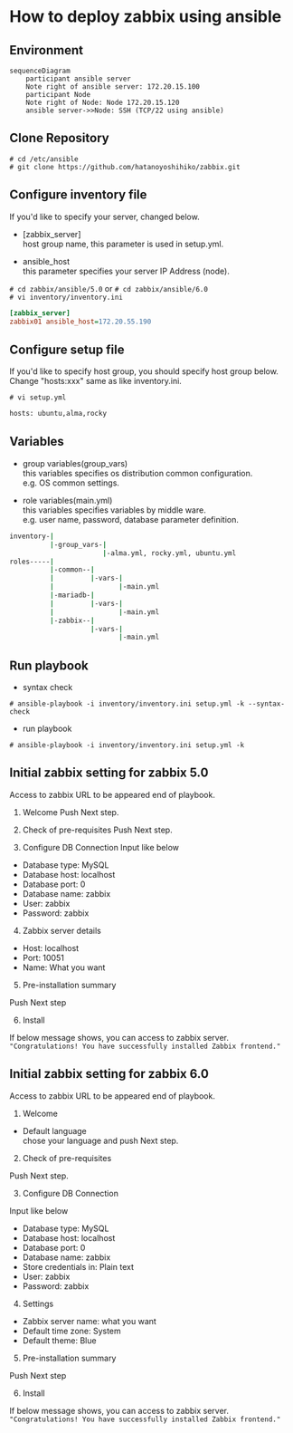 # How to deploy zabbix using ansible

## Environment 

```mermaid
sequenceDiagram
    participant ansible server
    Note right of ansible server: 172.20.15.100
    participant Node
    Note right of Node: Node 172.20.15.120
    ansible server->>Node: SSH (TCP/22 using ansible)
```


## Clone Repository

`# cd /etc/ansible`  
`# git clone https://github.com/hatanoyoshihiko/zabbix.git`  

## Configure inventory file

If you'd like to specify your server, changed below.

- [zabbix_server]  
host group name, this parameter is used in setup.yml.

- ansible_host  
this parameter specifies your server IP Address (node).


`# cd zabbix/ansible/5.0` or `# cd zabbix/ansible/6.0`  
`# vi inventory/inventory.ini`

```ini
[zabbix_server]
zabbix01 ansible_host=172.20.55.190
```

## Configure setup file

If you'd like to specify host group, you should specify host group below.
Change "hosts:xxx" same as like inventory.ini.

`# vi setup.yml`  

```bash
hosts: ubuntu,alma,rocky
```

## Variables

- group variables(group_vars)  
this variables specifies os distribution common configuration.  
e.g. OS common settings.

- role variables(main.yml)  
this variables specifies variables by middle ware.  
e.g. user name, password, database parameter definition.


```bash
inventory-|
          |-group_vars-|
                       |-alma.yml, rocky.yml, ubuntu.yml
roles-----|
          |-common--|
          |         |-vars-|
          |                |-main.yml
          |-mariadb-|
          |         |-vars-|
          |                |-main.yml
          |-zabbix--|
                    |-vars-|
                           |-main.yml                                                                    
```

## Run playbook

- syntax check

`# ansible-playbook -i inventory/inventory.ini setup.yml -k --syntax-check`

- run playbook

`# ansible-playbook -i inventory/inventory.ini setup.yml -k`

## Initial zabbix setting for zabbix 5.0

Access to zabbix URL to be appeared end of playbook.

1. Welcome
Push Next step.

2. Check of pre-requisites
Push Next step.

3. Configure DB Connection
Input like below

- Database type: MySQL
- Database host: localhost
- Database port: 0
- Database name: zabbix
- User: zabbix
- Password: zabbix

4. Zabbix server details

- Host: localhost
- Port: 10051
- Name: What you want

5. Pre-installation summary

Push Next step

6. Install

If below message shows, you can access to zabbix server.  
`"Congratulations! You have successfully installed Zabbix frontend."`

## Initial zabbix setting for zabbix 6.0

Access to zabbix URL to be appeared end of playbook.

1. Welcome

- Default language  
chose your language and push Next step.

2. Check of pre-requisites

Push Next step.

3. Configure DB Connection

Input like below

- Database type: MySQL
- Database host: localhost
- Database port: 0
- Database name: zabbix
- Store credentials in: Plain text
- User: zabbix
- Password: zabbix

4. Settings

- Zabbix server name: what you want
- Default time zone: System
- Default theme: Blue

5. Pre-installation summary

Push Next step

6. Install

If below message shows, you can access to zabbix server.  
`"Congratulations! You have successfully installed Zabbix frontend."`
